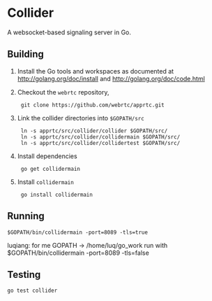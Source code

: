 # Collider

A websocket-based signaling server in Go.

## Building

1. Install the Go tools and workspaces as documented at http://golang.org/doc/install and http://golang.org/doc/code.html

2. Checkout the `webrtc` repository,

        git clone https://github.com/webrtc/apprtc.git

3. Link the collider directories into `$GOPATH/src`

        ln -s apprtc/src/collider/collider $GOPATH/src/
        ln -s apprtc/src/collider/collidermain $GOPATH/src/
        ln -s apprtc/src/collider/collidertest $GOPATH/src/

4. Install dependencies

        go get collidermain

5. Install `collidermain`

        go install collidermain


## Running

    $GOPATH/bin/collidermain -port=8089 -tls=true

luqiang:
    for me GOPATH -> /home/luq/go_work
    run with $GOPATH/bin/collidermain -port=8089 -tls=false

## Testing

    go test collider


